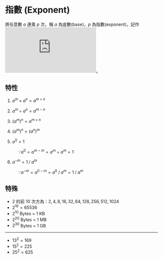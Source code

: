 # 指數 (Exponent)

將任意數 $a$ 連乘 $p$ 次，稱 $a$ 為底數(base)，$p$ 為指數(exponent)，記作 ![svg](https://latex.codecogs.com/svg.latex?a%5Ep)。

## 特性

1. $a^m\times a^n = a^{m+n}$

1. $a^m\div a^n = a^{m-n}$

1. $(a^m)^n = a^{m\times n}$

1. $(a^m)^n = (a^n)^m$

1. $a^0 = 1$

&nbsp;&nbsp;&nbsp;&nbsp;&nbsp;&nbsp;&nbsp;&nbsp;&nbsp;&nbsp;
$\because a^0 = a^{m-m}= a^m\div a^m = 1$

6. $a^{-m}=1\mathbin{/}a^m$

&nbsp;&nbsp;&nbsp;&nbsp;&nbsp;&nbsp;&nbsp;&nbsp;&nbsp;&nbsp;
$\because a^{-m} = a^{0-m} = a^0\mathbin{/}a^m = 1\mathbin{/}a^m$

## 特殊

- $2$ 的前 10 次方為：$2, 4, 8, 16, 32, 64, 128, 256, 512, 1024$
- $2^{16} = 65536$
- $2^{10}$ Bytes = 1 KB
- $2^{20}$ Bytes = 1 MB
- $2^{30}$ Bytes = 1 GB

---

- $13^2 = 169$
- $15^2 = 225$
- $25^2 = 625$
